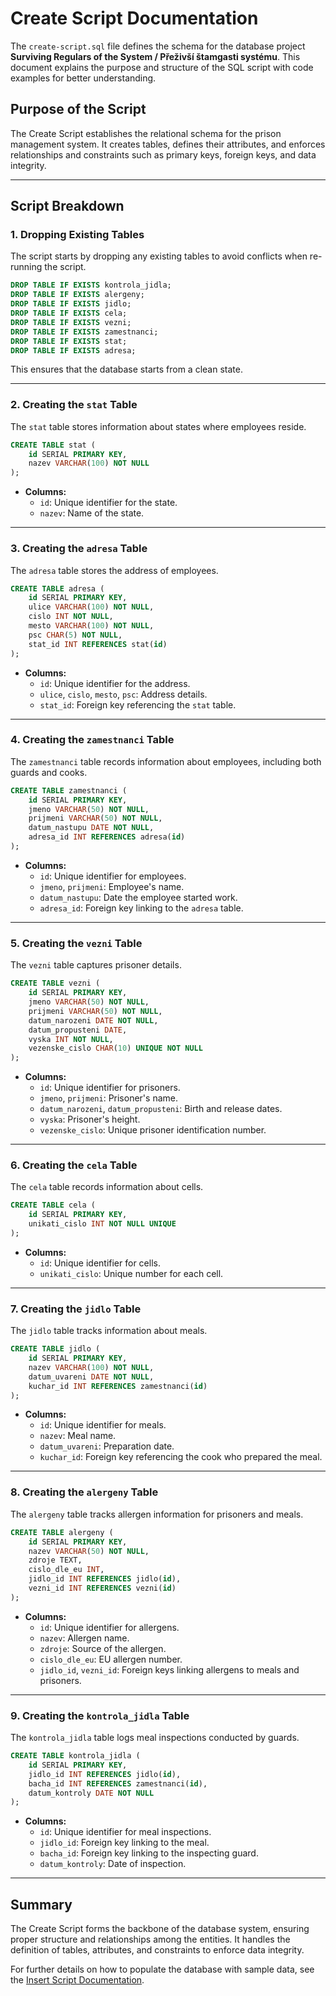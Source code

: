 # Create Script Documentation

The `create-script.sql` file defines the schema for the database project **Surviving Regulars of the System / Přeživší štamgasti systému**. This document explains the purpose and structure of the SQL script with code examples for better understanding.

## Purpose of the Script
The Create Script establishes the relational schema for the prison management system. It creates tables, defines their attributes, and enforces relationships and constraints such as primary keys, foreign keys, and data integrity.

---

## Script Breakdown

### 1. Dropping Existing Tables
The script starts by dropping any existing tables to avoid conflicts when re-running the script.

```sql
DROP TABLE IF EXISTS kontrola_jidla;
DROP TABLE IF EXISTS alergeny;
DROP TABLE IF EXISTS jidlo;
DROP TABLE IF EXISTS cela;
DROP TABLE IF EXISTS vezni;
DROP TABLE IF EXISTS zamestnanci;
DROP TABLE IF EXISTS stat;
DROP TABLE IF EXISTS adresa;
```

This ensures that the database starts from a clean state.

---

### 2. Creating the `stat` Table
The `stat` table stores information about states where employees reside.

```sql
CREATE TABLE stat (
    id SERIAL PRIMARY KEY,
    nazev VARCHAR(100) NOT NULL
);
```

- **Columns:**
  - `id`: Unique identifier for the state.
  - `nazev`: Name of the state.

---

### 3. Creating the `adresa` Table
The `adresa` table stores the address of employees.

```sql
CREATE TABLE adresa (
    id SERIAL PRIMARY KEY,
    ulice VARCHAR(100) NOT NULL,
    cislo INT NOT NULL,
    mesto VARCHAR(100) NOT NULL,
    psc CHAR(5) NOT NULL,
    stat_id INT REFERENCES stat(id)
);
```

- **Columns:**
  - `id`: Unique identifier for the address.
  - `ulice`, `cislo`, `mesto`, `psc`: Address details.
  - `stat_id`: Foreign key referencing the `stat` table.

---

### 4. Creating the `zamestnanci` Table
The `zamestnanci` table records information about employees, including both guards and cooks.

```sql
CREATE TABLE zamestnanci (
    id SERIAL PRIMARY KEY,
    jmeno VARCHAR(50) NOT NULL,
    prijmeni VARCHAR(50) NOT NULL,
    datum_nastupu DATE NOT NULL,
    adresa_id INT REFERENCES adresa(id)
);
```

- **Columns:**
  - `id`: Unique identifier for employees.
  - `jmeno`, `prijmeni`: Employee's name.
  - `datum_nastupu`: Date the employee started work.
  - `adresa_id`: Foreign key linking to the `adresa` table.

---

### 5. Creating the `vezni` Table
The `vezni` table captures prisoner details.

```sql
CREATE TABLE vezni (
    id SERIAL PRIMARY KEY,
    jmeno VARCHAR(50) NOT NULL,
    prijmeni VARCHAR(50) NOT NULL,
    datum_narozeni DATE NOT NULL,
    datum_propusteni DATE,
    vyska INT NOT NULL,
    vezenske_cislo CHAR(10) UNIQUE NOT NULL
);
```

- **Columns:**
  - `id`: Unique identifier for prisoners.
  - `jmeno`, `prijmeni`: Prisoner's name.
  - `datum_narozeni`, `datum_propusteni`: Birth and release dates.
  - `vyska`: Prisoner's height.
  - `vezenske_cislo`: Unique prisoner identification number.

---

### 6. Creating the `cela` Table
The `cela` table records information about cells.

```sql
CREATE TABLE cela (
    id SERIAL PRIMARY KEY,
    unikati_cislo INT NOT NULL UNIQUE
);
```

- **Columns:**
  - `id`: Unique identifier for cells.
  - `unikati_cislo`: Unique number for each cell.

---

### 7. Creating the `jidlo` Table
The `jidlo` table tracks information about meals.

```sql
CREATE TABLE jidlo (
    id SERIAL PRIMARY KEY,
    nazev VARCHAR(100) NOT NULL,
    datum_uvareni DATE NOT NULL,
    kuchar_id INT REFERENCES zamestnanci(id)
);
```

- **Columns:**
  - `id`: Unique identifier for meals.
  - `nazev`: Meal name.
  - `datum_uvareni`: Preparation date.
  - `kuchar_id`: Foreign key referencing the cook who prepared the meal.

---

### 8. Creating the `alergeny` Table
The `alergeny` table tracks allergen information for prisoners and meals.

```sql
CREATE TABLE alergeny (
    id SERIAL PRIMARY KEY,
    nazev VARCHAR(50) NOT NULL,
    zdroje TEXT,
    cislo_dle_eu INT,
    jidlo_id INT REFERENCES jidlo(id),
    vezni_id INT REFERENCES vezni(id)
);
```

- **Columns:**
  - `id`: Unique identifier for allergens.
  - `nazev`: Allergen name.
  - `zdroje`: Source of the allergen.
  - `cislo_dle_eu`: EU allergen number.
  - `jidlo_id`, `vezni_id`: Foreign keys linking allergens to meals and prisoners.

---

### 9. Creating the `kontrola_jidla` Table
The `kontrola_jidla` table logs meal inspections conducted by guards.

```sql
CREATE TABLE kontrola_jidla (
    id SERIAL PRIMARY KEY,
    jidlo_id INT REFERENCES jidlo(id),
    bacha_id INT REFERENCES zamestnanci(id),
    datum_kontroly DATE NOT NULL
);
```

- **Columns:**
  - `id`: Unique identifier for meal inspections.
  - `jidlo_id`: Foreign key linking to the meal.
  - `bacha_id`: Foreign key linking to the inspecting guard.
  - `datum_kontroly`: Date of inspection.

---

## Summary
The Create Script forms the backbone of the database system, ensuring proper structure and relationships among the entities. It handles the definition of tables, attributes, and constraints to enforce data integrity.

For further details on how to populate the database with sample data, see the [Insert Script Documentation](../insert-script/).
